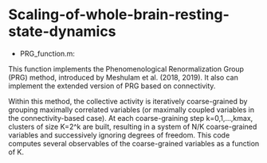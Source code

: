 # Scaling-of-whole-brain-resting-state-dynamics

- PRG_function.m:

This function implements the Phenomenological Renormalization Group
(PRG) method, introduced by Meshulam et al. (2018, 2019). It also can
implement the extended version of PRG based on connectivity.

Within this method, the collective activity is iteratively coarse-grained 
by grouping maximally correlated variables (or maximally coupled variables 
in the connectivity-based case). At each coarse-graining step 
k=0,1,…,kmax, clusters of size K=2^k are built, resulting in a system of 
N/K coarse-grained variables and successively ignoring degrees of
freedom. This code computes several observables of the coarse-grained 
variables as a function of K.   
